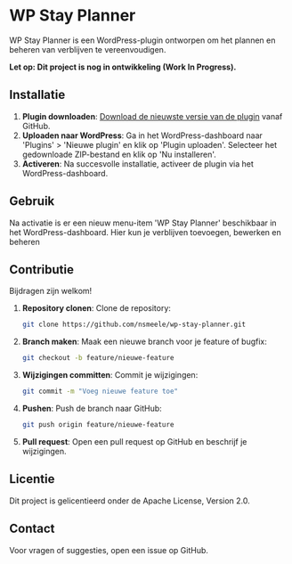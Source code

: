 # WP Stay Planner

WP Stay Planner is een WordPress-plugin ontworpen om het plannen en beheren van verblijven te vereenvoudigen.

**Let op: Dit project is nog in ontwikkeling (Work In Progress).**

## Installatie

1. **Plugin downloaden**: [Download de nieuwste versie van de plugin](https://github.com/nsmeele/wp-stay-planner/archive/refs/heads/main.zip) vanaf GitHub.
2. **Uploaden naar WordPress**: Ga in het WordPress-dashboard naar 'Plugins' > 'Nieuwe plugin' en klik op 'Plugin uploaden'. Selecteer het gedownloade ZIP-bestand en klik op 'Nu installeren'.
3. **Activeren**: Na succesvolle installatie, activeer de plugin via het WordPress-dashboard.

## Gebruik

Na activatie is er een nieuw menu-item 'WP Stay Planner' beschikbaar in het WordPress-dashboard. Hier kun je verblijven toevoegen, bewerken en beheren

## Contributie

Bijdragen zijn welkom!

1. **Repository clonen**: Clone de repository:
   ```bash
   git clone https://github.com/nsmeele/wp-stay-planner.git
   ```
2. **Branch maken**: Maak een nieuwe branch voor je feature of bugfix:
   ```bash
   git checkout -b feature/nieuwe-feature
   ```
3. **Wijzigingen committen**: Commit je wijzigingen:
   ```bash
   git commit -m "Voeg nieuwe feature toe"
   ```
4. **Pushen**: Push de branch naar GitHub:
   ```bash
   git push origin feature/nieuwe-feature
   ```
5. **Pull request**: Open een pull request op GitHub en beschrijf je wijzigingen.

## Licentie

Dit project is gelicentieerd onder de Apache License, Version 2.0.

## Contact

Voor vragen of suggesties, open een issue op GitHub.
